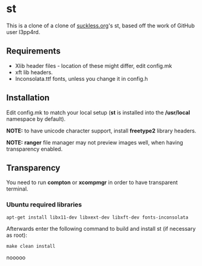 # st 

This is a clone of a clone of [suckless.org](http://suckless.org)'s st, based off
the work of GitHub user l3pp4rd.


## Requirements

- Xlib header files - location of these might differ, edit config.mk
- xft lib headers.
- Inconsolata.ttf fonts, unless you change it in config.h

## Installation

Edit config.mk to match your local setup (**st** is installed into the
**/usr/local** namespace by default).

**NOTE:** to have unicode character support, install **freetype2** library
headers.

**NOTE:** **ranger** file manager may not preview images well, when having
transparency enabled.

## Transparency

You need to run **compton** or **xcompmgr** in order to have transparent
terminal.

### Ubuntu required libraries

    apt-get install libx11-dev libxext-dev libxft-dev fonts-inconsolata

Afterwards enter the following command to build and install st (if
necessary as root):

    make clean install


nooooo
